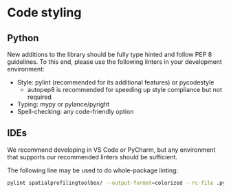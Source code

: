 # Code styling

## Python

New additions to the library should be fully type hinted and follow PEP 8 guidelines. To this end, please use the following linters in your development environment:
* Style: pylint (recommended for its additional features) or pycodestyle
    * autopep8 is recommended for speeding up style compliance but not required
* Typing: mypy or pylance/pyright
* Spell-checking: any code-friendly option

## IDEs

We recommend developing in VS Code or PyCharm, but any environment that supports our recommended linters should be sufficient.

The following line may be used to do whole-package linting:

```sh
pylint spatialprofilingtoolbox/ --output-format=colorized --rc-file .pylintrc
```
